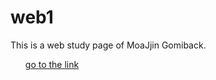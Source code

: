 <h1>web1</h1>
This is a web study page of MoaJjin Gomiback.
<a href = https://heetaehwang.github.io/web1/MJJ.html><ul> go to the link</ul></a>
